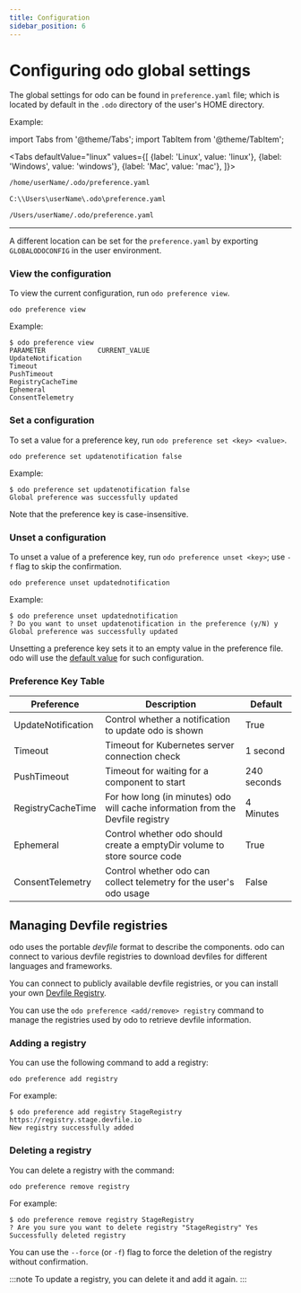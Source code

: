 ```yaml
---
title: Configuration
sidebar_position: 6
---
```

# Configuring odo global settings

The global settings for odo can be found in `preference.yaml` file; which is located by default in the `.odo` directory of the user's HOME directory.

Example:

import Tabs from '@theme/Tabs';
import TabItem from '@theme/TabItem';

<Tabs
defaultValue="linux"
values={[
{label: 'Linux', value: 'linux'},
{label: 'Windows', value: 'windows'},
{label: 'Mac', value: 'mac'},
]}>

<TabItem value="linux">

```sh
/home/userName/.odo/preference.yaml
```

</TabItem>

<TabItem value="windows">

```sh
C:\\Users\userName\.odo\preference.yaml
```

</TabItem>

<TabItem value="mac">

```sh
/Users/userName/.odo/preference.yaml
```

</TabItem>

</Tabs>

---
A  different location can be set for the `preference.yaml` by exporting `GLOBALODOCONFIG` in the user environment.

### View the configuration
To view the current configuration, run `odo preference view`.

```shell
odo preference view
```
Example:
```shell
$ odo preference view
PARAMETER             CURRENT_VALUE
UpdateNotification
Timeout
PushTimeout
RegistryCacheTime
Ephemeral
ConsentTelemetry
```
### Set a configuration
To set a value for a preference key, run `odo preference set <key> <value>`.
```shell
odo preference set updatenotification false
```
Example:
```shell
$ odo preference set updatenotification false
Global preference was successfully updated
```
Note that the preference key is case-insensitive.

### Unset a configuration
To unset a value of a preference key, run `odo preference unset <key>`; use `-f` flag to skip the confirmation.
```shell
odo preference unset updatednotification
```
Example:
```shell
$ odo preference unset updatednotification
? Do you want to unset updatenotification in the preference (y/N) y
Global preference was successfully updated
```

Unsetting a preference key sets it to an empty value in the preference file. odo will use the [default value](./configure#preference-key-table) for such configuration.

### Preference Key Table

| Preference         | Description                                                                    | Default                |
|--------------------|--------------------------------------------------------------------------------|------------------------|
| UpdateNotification | Control whether a notification to update odo is shown                          | True                   |
| Timeout            | Timeout for Kubernetes server connection check                                 | 1 second               |
| PushTimeout        | Timeout for waiting for a component to start                                   | 240 seconds            |
| RegistryCacheTime  | For how long (in minutes) odo will cache information from the Devfile registry | 4 Minutes              |
| Ephemeral          | Control whether odo should create a emptyDir volume to store source code       | True                   |
| ConsentTelemetry   | Control whether odo can collect telemetry for the user's odo usage             | False                  |


## Managing Devfile registries

odo uses the portable *devfile* format to describe the components. odo can connect to various devfile registries to download devfiles for different languages and frameworks.

You can connect to publicly available devfile registries, or you can install your own [Devfile Registry](https://github.com/devfile/registry-support).

You can use the `odo preference <add/remove> registry` command to manage the registries used by odo to retrieve devfile information.

### Adding a registry

You can use the following command to add a registry:

```
odo preference add registry
```

For example:

```
$ odo preference add registry StageRegistry https://registry.stage.devfile.io
New registry successfully added
```

### Deleting a registry

You can delete a registry with the command:

```
odo preference remove registry
```

For example:

```
$ odo preference remove registry StageRegistry
? Are you sure you want to delete registry "StageRegistry" Yes
Successfully deleted registry
```

You can use the `--force` (or `-f`) flag to force the deletion of the registry without confirmation.


:::note
To update a registry, you can delete it and add it again.
:::